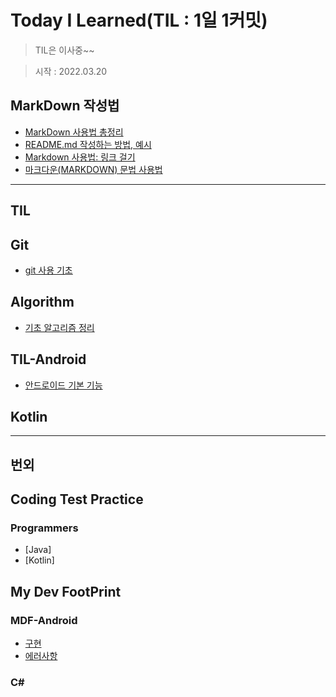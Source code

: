 # Today I Learned(TIL : 1일 1커밋)
> TIL은 이사중~~

> 시작 : 2022.03.20

## MarkDown 작성법
+ [MarkDown 사용법 총정리](https://heropy.blog/2017/09/30/markdown/)
+ [README.md 작성하는 방법, 예시](https://m.blog.naver.com/jooeun0502/221956294941)
+ [Markdown 사용법: 링크 걸기](https://velog.io/@dblee/%EA%B9%83%ED%97%88%EB%B8%8CMarkdown-%EC%82%AC%EC%9A%A9%EB%B2%95-%EB%A7%81%ED%81%AC-%EA%B1%B8%EA%B8%B0)
+ [마크다운(MARKDOWN) 문법 사용법](https://eungbean.github.io/2018/06/11/How-to-use-markdown/)

- - -

## **TIL**

## Git
+ [git 사용 기초](./git/git.md)

## Algorithm
+ [기초 알고리즘 정리](./algorithm/algorithm.md)

## TIL-Android
+ [안드로이드 기본 기능](./til-android/til-android-basic.md)

## Kotlin

- - -

## **번외**

## Coding Test Practice

### Programmers
+ [Java]
+ [Kotlin]

## My Dev FootPrint

### MDF-Android
+ [구현](./my-dev-footprint/mdf-android/sample-source/android-sample-source.md)
+ [에러사항](./my-dev-footprint/mdf-android/error/android-error.md)

### C#